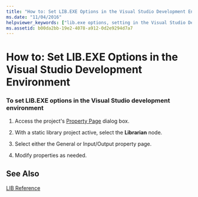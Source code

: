 ```yaml
---
title: "How to: Set LIB.EXE Options in the Visual Studio Development Environment"
ms.date: "11/04/2016"
helpviewer_keywords: ["lib.exe options, setting in the Visual Studio Development Environment"]
ms.assetid: b00da2bb-19e2-4078-a912-0d2e9294d7a7
---
```

# How to: Set LIB.EXE Options in the Visual Studio Development Environment

### To set LIB.EXE options in the Visual Studio development environment

1. Access the project's [Property Page](../working-with-project-properties.md) dialog box.

1. With a static library project active, select the **Librarian** node.

1. Select either the General or Input/Output property page.

1. Modify properties as needed.

## See Also

[LIB Reference](../../build/reference/lib-reference.md)